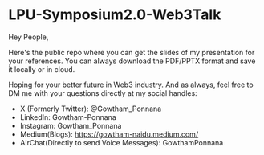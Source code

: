 # LPU-Symposium2.0-Web3Talk

Hey People, 

Here's the public repo where you can get the slides of my presentation for your references. You can always download the PDF/PPTX format and save it locally or in cloud. 

Hoping for your better future in Web3 industry. And as always, feel free to DM me with your questions directly at my social handles: 

- X (Formerly Twitter): @Gowtham_Ponnana
- LinkedIn: Gowtham-Ponnana
- Instagram: Gowtham_Ponnana
- Medium(Blogs): https://gowtham-naidu.medium.com/
- AirChat(Directly to send Voice Messages): GowthamPonnana








